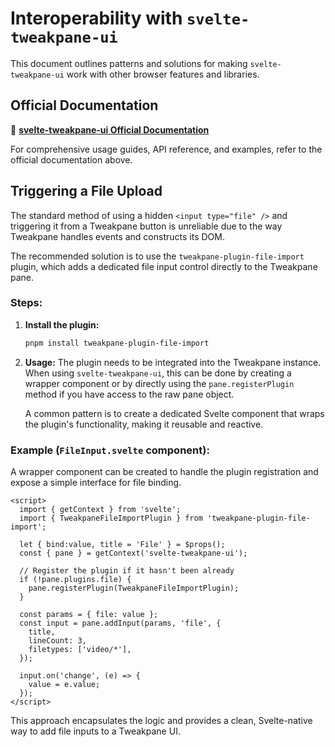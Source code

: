 # Interoperability with `svelte-tweakpane-ui`

This document outlines patterns and solutions for making `svelte-tweakpane-ui` work with other browser features and libraries.

## Official Documentation

📖 **[svelte-tweakpane-ui Official Documentation](https://kitschpatrol.com/svelte-tweakpane-ui/docs)**

For comprehensive usage guides, API reference, and examples, refer to the official documentation above.

## Triggering a File Upload

The standard method of using a hidden `<input type="file" />` and triggering it from a Tweakpane button is unreliable due to the way Tweakpane handles events and constructs its DOM.

The recommended solution is to use the `tweakpane-plugin-file-import` plugin, which adds a dedicated file input control directly to the Tweakpane pane.

### Steps:

1.  **Install the plugin:**
    ```bash
    pnpm install tweakpane-plugin-file-import
    ```

2.  **Usage:**
    The plugin needs to be integrated into the Tweakpane instance. When using `svelte-tweakpane-ui`, this can be done by creating a wrapper component or by directly using the `pane.registerPlugin` method if you have access to the raw pane object.

    A common pattern is to create a dedicated Svelte component that wraps the plugin's functionality, making it reusable and reactive.

### Example (`FileInput.svelte` component):

A wrapper component can be created to handle the plugin registration and expose a simple interface for file binding.

```svelte
<script>
  import { getContext } from 'svelte';
  import { TweakpaneFileImportPlugin } from 'tweakpane-plugin-file-import';

  let { bind:value, title = 'File' } = $props();
  const { pane } = getContext('svelte-tweakpane-ui');

  // Register the plugin if it hasn't been already
  if (!pane.plugins.file) {
    pane.registerPlugin(TweakpaneFileImportPlugin);
  }

  const params = { file: value };
  const input = pane.addInput(params, 'file', {
    title,
    lineCount: 3,
    filetypes: ['video/*'],
  });

  input.on('change', (e) => {
    value = e.value;
  });
</script>
```

This approach encapsulates the logic and provides a clean, Svelte-native way to add file inputs to a Tweakpane UI.
